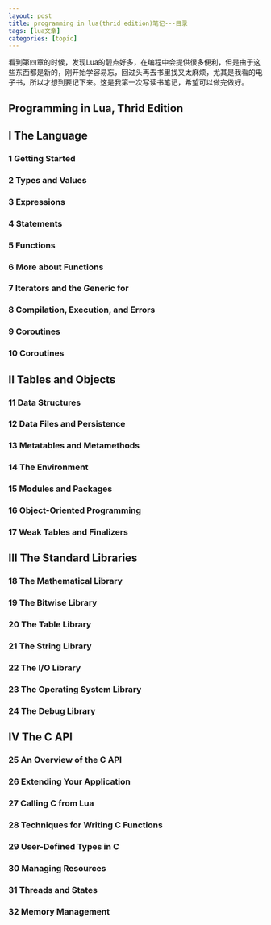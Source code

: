 ```yaml
---
layout: post
title: programming in lua(thrid edition)笔记---目录 
tags: [lua文章]
categories: [topic]
---
```

看到第四章的时候，发现Lua的靓点好多，在编程中会提供很多便利，但是由于这些东西都是新的，刚开始学容易忘，回过头再去书里找又太麻烦，尤其是我看的电子书，所以才想到要记下来。这是我第一次写读书笔记，希望可以做完做好。  

## Programming in Lua, Thrid Edition

## I The Language

### 1 Getting Started

### 2 Types and Values

### 3 Expressions

### 4 Statements

### 5 Functions

### 6 More about Functions

### 7 Iterators and the Generic for

### 8 Compilation, Execution, and Errors

### 9 Coroutines

### 10 Coroutines

## II Tables and Objects

### 11 Data Structures

### 12 Data Files and Persistence

### 13 Metatables and Metamethods

### 14 The Environment

### 15 Modules and Packages

### 16 Object-Oriented Programming

### 17 Weak Tables and Finalizers

## III The Standard Libraries

### 18 The Mathematical Library

### 19 The Bitwise Library

### 20 The Table Library

### 21 The String Library

### 22 The I/O Library

### 23 The Operating System Library

### 24 The Debug Library

## IV The C API

### 25 An Overview of the C API

### 26 Extending Your Application

### 27 Calling C from Lua

### 28 Techniques for Writing C Functions

### 29 User-Defined Types in C

### 30 Managing Resources

### 31 Threads and States

### 32 Memory Management